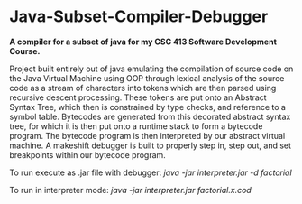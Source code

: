 # Java-Subset-Compiler-Debugger
 **A compiler for a subset of java for my CSC 413 Software Development Course.**

Project built entirely out of java emulating the compilation of source code on the Java Virtual Machine using OOP through lexical analysis of the source code as a stream of characters into tokens which are then parsed using recursive descent processing. These tokens are put onto an Abstract Syntax Tree, which then is constrained by type checks, and reference to a symbol table. Bytecodes are generated from this decorated abstract syntax tree, for which it is then put onto a runtime stack to form a bytecode program. The bytecode program is then interpreted by our abstract virtual machine. A makeshift debugger is built to properly step in, step out, and set breakpoints within our bytecode program.

To run execute as .jar file with debugger: *java -jar interpreter.jar -d factorial* 

To run in interpreter mode: *java -jar interpreter.jar factorial.x.cod*
